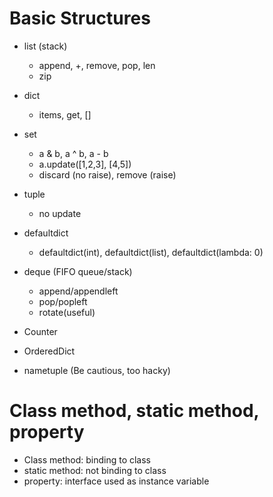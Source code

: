 # Basic Structures
* list (stack)
  * append, +, remove, pop, len
  * zip
  
* dict
  * items, get, []
  
* set
  * a & b, a ^ b, a - b
  * a.update([1,2,3], [4,5])
  * discard (no raise), remove (raise)
  
* tuple
  * no update
* defaultdict
  * defaultdict(int), defaultdict(list), defaultdict(lambda: 0)
  
* deque (FIFO queue/stack)
  * append/appendleft
  * pop/popleft
  * rotate(useful)
  
* Counter
* OrderedDict
* nametuple (Be cautious, too hacky)

# Class method, static method, property
* Class method: binding to class
* static method: not binding to class
* property: interface used as instance variable
